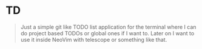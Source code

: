 # TD

> Just a simple git like TODO list application for the terminal where I can do project based TODOs or global ones if I want to. Later on I want to use it inside NeoVim with telescope or something like that.
